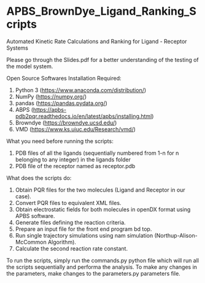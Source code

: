 # APBS_BrownDye_Ligand_Ranking_Scripts
Automated Kinetic Rate Calculations and Ranking for Ligand - Receptor Systems

Please go through the Slides.pdf for a better understanding of the testing of the model system.

Open Source Softwares Installation Required: 
1. Python 3 (https://www.anaconda.com/distribution/)
2. NumPy (https://numpy.org/)
3. pandas (https://pandas.pydata.org/)
4. ABPS (https://apbs-pdb2pqr.readthedocs.io/en/latest/apbs/installing.html)
5. Browndye (https://browndye.ucsd.edu/)
6. VMD (https://www.ks.uiuc.edu/Research/vmd/)

What you need before running the scripts:
1. PDB files of all the ligands (sequentially numbered from 1-n for n belonging to any integer) in the ligands folder
2. PDB file of the receptor named as receptor.pdb

What does the scripts do:
1. Obtain PQR files for the two molecules (Ligand and Receptor in our case).
2. Convert PQR files to equivalent XML files.
3. Obtain electrostatic fields for both molecules in openDX format using APBS software.
4. Generate files defining the reaction criteria.
5. Prepare an input file for the front end program bd top.
6. Run single trajectory simulations using nam simulation (Northup-Alison-McCommon Algorithm).
7. Calculate the second reaction rate constant.

To run the scripts, simply run the commands.py python file which will run all the scripts sequentially and performa the analysis. 
To make any changes in the parameters, make changes to the parameters.py parameters file. 


